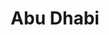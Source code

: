 ---
title:			"Abu Dhabi"
post_path:	2018-03-08-abu-dhabi
date_start:	2015/03/08
date_end:		2015/03/08
lat:        24.3866
lon:        54.2784
metadata:
  - year: 2018
  - cities:
      - Abu Dhabi
  - countries:
      - United Arab Emirates
  - continents:
      - Asia
  - regions:
      - Middle East
photos:
  - ext:		01.jpg
    class:	vertical
---